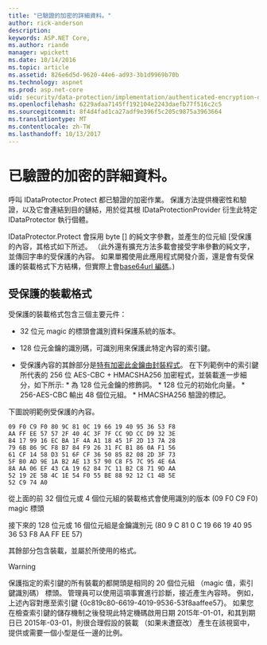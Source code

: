```yaml
---
title: "已驗證的加密的詳細資料。"
author: rick-anderson
description: 
keywords: ASP.NET Core,
ms.author: riande
manager: wpickett
ms.date: 10/14/2016
ms.topic: article
ms.assetid: 826e6d5d-9620-44e6-ad93-3b1d9969b70b
ms.technology: aspnet
ms.prod: asp.net-core
uid: security/data-protection/implementation/authenticated-encryption-details
ms.openlocfilehash: 6229adaa7145ff192104e2243daefb77f516c2c5
ms.sourcegitcommit: 8f4d4fad1ca27adf9e396f5c205c9875a3963664
ms.translationtype: MT
ms.contentlocale: zh-TW
ms.lasthandoff: 10/13/2017
---
```

# <a name="authenticated-encryption-details"></a>已驗證的加密的詳細資料。

<a name="data-protection-implementation-authenticated-encryption-details"></a>

呼叫 IDataProtector.Protect 都已驗證的加密作業。 保護方法提供機密性和驗證，以及它會連結到目的鏈結，用於從其根 IDataProtectionProvider 衍生此特定 IDataProtector 執行個體。

IDataProtector.Protect 會採用 byte [] 的純文字參數，並產生的位元組 [受保護的內容，其格式如下所述。 （此外還有擴充方法多載會接受字串參數的純文字，並傳回字串的受保護的內容。 如果單獨使用此應用程式開發介面，還是會有受保護的裝載格式下方結構，但實際上會[base64url 編碼](https://tools.ietf.org/html/rfc4648#section-5)。)

## <a name="protected-payload-format"></a>受保護的裝載格式

受保護的裝載格式包含三個主要元件：

* 32 位元 magic 的標頭會識別資料保護系統的版本。

* 128 位元金鑰的識別碼，可識別用來保護此特定內容的索引鍵。

* 受保護內容的其餘部分是[特有加密此金鑰由封裝程式](subkeyderivation.md#data-protection-implementation-subkey-derivation)。 在下列範例中的索引鍵所代表的 256 位 AES-CBC + HMACSHA256 加密程式，並裝載進一步細分，如下所示: * 為 128 位元金鑰的修飾詞。 * 128 位元的初始化向量。 * 256-AES-CBC 輸出 48 個位元組。 * HMACSHA256 驗證的標記。

下圖說明範例受保護的內容。

```
09 F0 C9 F0 80 9C 81 0C 19 66 19 40 95 36 53 F8
AA FF EE 57 57 2F 40 4C 3F 7F CC 9D CC D9 32 3E
84 17 99 16 EC BA 1F 4A A1 18 45 1F 2D 13 7A 28
79 6B 86 9C F8 B7 84 F9 26 31 FC B1 86 0A F1 56
61 CF 14 58 D3 51 6F CF 36 50 85 82 08 2D 3F 73
5F B0 AD 9E 1A B2 AE 13 57 90 C8 F5 7C 95 4E 6A
8A AA 06 EF 43 CA 19 62 84 7C 11 B2 C8 71 9D AA
52 19 2E 5B 4C 1E 54 F0 55 BE 88 92 12 C1 4B 5E
52 C9 74 A0
```

從上面的前 32 個位元或 4 個位元組的裝載格式會使用識別的版本 (09 F0 C9 F0) magic 標頭

接下來的 128 位元或 16 個位元組是金鑰識別元 (80 9 C 81 0 C 19 66 19 40 95 36 53 F8 AA FF EE 57)

其餘部分包含裝載，並屬於所使用的格式。

>[!WARNING]
> 保護指定的索引鍵的所有裝載的都開頭是相同的 20 個位元組 （magic 值，索引鍵識別碼） 標頭。 管理員可以使用這項事實進行診斷，接近產生內容時。 例如，上述內容對應至索引鍵 {0c819c80-6619-4019-9536-53f8aaffee57}。 如果您在檢查索引鍵的儲存機制之後發現此特定機碼啟用日期 2015年-01-01，和其到期日已 2015年-03-01，則很合理假設的裝載 （如果未遭竄改） 產生在該視窗中，提供或需要一個小型是任一邊的比例。
